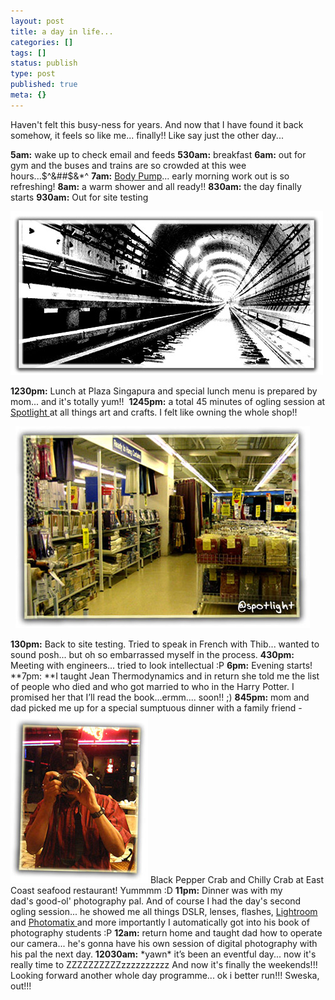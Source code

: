 ```yaml
---
layout: post
title: a day in life...
categories: []
tags: []
status: publish
type: post
published: true
meta: {}
---
```

Haven't felt this busy-ness for years. And now that I have found it back somehow, it feels so like me... finally!! Like say just the other day...

**5am:** wake up to check email and feeds **530am:** breakfast **6am:** out for gym and the buses and trains are so crowded at this wee hours...$^&##$&\*^ **7am:** [Body Pump](http://en.wikipedia.org/wiki/Body_pump)... early morning work out is so refreshing! **8am:** a warm shower and all ready!! **830am:** the day finally starts **930am:** Out for site testing

![](/img/site23704890435.jpg)

**1230pm:** Lunch at Plaza Singapura and special lunch menu is prepared by mom... and it's totally yum!!  **1245pm:** a total 45 minutes of ogling session at [Spotlight ](http://www.spotlight.com.sg/)at all things art and crafts. I felt like owning the whole shop!! 

  ![](/img/spotlight7842397890234423.jpg)

**130pm:** Back to site testing. Tried to speak in French with Thib... wanted to sound posh... but oh so embarrassed myself in the process. **430pm:** Meeting with engineers... tried to look intellectual :P **6pm:** Evening starts! **7pm: **I taught Jean Thermodynamics and in return she told me the list of people who died and who got married to who in the Harry Potter. I promised her that I’ll read the book...ermm.... soon!! ;) **845pm:** mom and dad picked me up for a special sumptuous dinner with a family friend - ![](/img/dinner273408234.jpg) Black Pepper Crab and Chilly Crab at East Coast seafood restaurant! Yummmm :D **11pm:** Dinner was with my dad's good-ol' photography pal. And of course I had the day's second ogling session... he showed me all things DSLR, lenses, flashes, [Lightroom ](http://www.adobe.com/products/photoshoplightroom/)and [Photomatix ](http://www.adobe.com/products/photoshoplightroom/)and more importantly I automatically got into his book of photography students :P **12am:** return home and taught dad how to operate our camera... he's gonna have his own session of digital photography with his pal the next day. **12030am:** \*yawn\* it’s been an eventful day... now it's really time to ZZZZZZZZZZzzzzzzzzzz And now it's finally the weekends!!! Looking forward another whole day programme... ok i better run!!! Sweska, out!!! 
